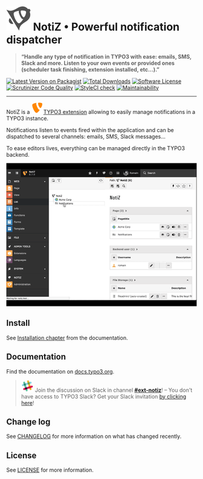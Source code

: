 # ![NotiZ](ext_icon.svg) NotiZ • Powerful notification dispatcher

> **“Handle any type of notification in TYPO3 with ease: emails, SMS, Slack and 
more. Listen to your own events or provided ones (scheduler task finishing, 
extension installed, etc…).”**

[![Latest Version on Packagist][ico-version]][link-packagist]
[![Total Downloads][ico-downloads]][link-downloads]
[![Software License][ico-license]](LICENSE.md)
[![Scrutinizer Code Quality][ico-scrutinizer]][link-scrutinizer]
[![StyleCI check][ico-styleci]][link-styleci]
[![Maintainability][ico-codeclimate]][link-codeclimate]

---

NotiZ is a ![TYPO3][typo3][TYPO3 extension][link-ter] allowing to easily manage 
notifications in a TYPO3 instance.

Notifications listen to events fired within the application and can be
dispatched to several channels: emails, SMS, Slack messages…

To ease editors lives, everything can be managed directly in the TYPO3 backend.

![Example][gif-example]

## Install

See [Installation chapter][link-doc-installation] from the documentation.

## Documentation

Find the documentation on [docs.typo3.org][link-doc].

> ![Slack][slack] Join the discussion on Slack in channel 
 [**#ext-notiz**][link-slack]! – You don't have access to TYPO3 Slack? Get your 
Slack invitation [by clicking here][link-slack-invite]!

## Change log

See [CHANGELOG](CHANGELOG.md) for more information on what has changed recently.

## License

See [LICENSE](LICENSE.MD) for more information.

[typo3]: Documentation/Images/Icon/icon-typo3.svg
[slack]: Documentation/Images/Icon/icon-slack.svg

[ico-version]: https://img.shields.io/packagist/v/cuyz/notiz.svg
[ico-downloads]: https://img.shields.io/packagist/dt/cuyz/notiz.svg
[ico-license]: https://img.shields.io/badge/license-GPL3-brightgreen.svg
[ico-scrutinizer]: https://scrutinizer-ci.com/g/CuyZ/NotiZ/badges/quality-score.png?b=master
[ico-styleci]: https://styleci.io/repos/113041297/shield?style=flat&branch=master
[ico-codeclimate]: https://api.codeclimate.com/v1/badges/bee13dc7e268cb6ac7b9/maintainability
[gif-example]: Documentation/Images/notiz-demo.gif

[link-ter]: https://extensions.typo3.org/extension/notiz/
[link-doc]: https://docs.typo3.org/typo3cms/extensions/notiz/
[link-doc-installation]: https://docs.typo3.org/typo3cms/extensions/notiz/02-Installation/Index.html
[link-slack]: https://typo3.slack.com/messages/ext-notiz
[link-slack-invite]: https://forger.typo3.org/slack
[link-packagist]: https://packagist.org/packages/cuyz/notiz
[link-downloads]: https://packagist.org/packages/cuyz/notiz
[link-scrutinizer]: https://scrutinizer-ci.com/g/CuyZ/NotiZ/?branch=master
[link-styleci]: https://styleci.io/repos/113041297
[link-codeclimate]: https://codeclimate.com/github/CuyZ/NotiZ/maintainability
